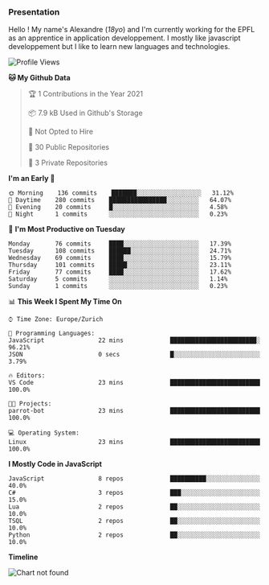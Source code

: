 ### Presentation

Hello ! My name's Alexandre (_18yo_) and I'm currently working for the EPFL as an apprentice in application developpement. I mostly like javascript developpement but I like to learn new languages and technologies.

<!--START_SECTION:waka-->
![Profile Views](http://img.shields.io/badge/Profile%20Views-0-blue)

**🐱 My Github Data** 

> 🏆 1 Contributions in the Year 2021
 > 
> 📦 7.9 kB Used in Github's Storage 
 > 
> 🚫 Not Opted to Hire
 > 
> 📜 30 Public Repositories 
 > 
> 🔑 3 Private Repositories  
 > 
**I'm an Early 🐤** 

```text
🌞 Morning    136 commits    ███████░░░░░░░░░░░░░░░░░░   31.12% 
🌆 Daytime    280 commits    ████████████████░░░░░░░░░   64.07% 
🌃 Evening    20 commits     █░░░░░░░░░░░░░░░░░░░░░░░░   4.58% 
🌙 Night      1 commits      ░░░░░░░░░░░░░░░░░░░░░░░░░   0.23%

```
📅 **I'm Most Productive on Tuesday** 

```text
Monday       76 commits     ████░░░░░░░░░░░░░░░░░░░░░   17.39% 
Tuesday      108 commits    ██████░░░░░░░░░░░░░░░░░░░   24.71% 
Wednesday    69 commits     ████░░░░░░░░░░░░░░░░░░░░░   15.79% 
Thursday     101 commits    █████░░░░░░░░░░░░░░░░░░░░   23.11% 
Friday       77 commits     ████░░░░░░░░░░░░░░░░░░░░░   17.62% 
Saturday     5 commits      ░░░░░░░░░░░░░░░░░░░░░░░░░   1.14% 
Sunday       1 commits      ░░░░░░░░░░░░░░░░░░░░░░░░░   0.23%

```


📊 **This Week I Spent My Time On** 

```text
⌚︎ Time Zone: Europe/Zurich

💬 Programming Languages: 
JavaScript               22 mins             ████████████████████████░   96.21% 
JSON                     0 secs              █░░░░░░░░░░░░░░░░░░░░░░░░   3.79%

🔥 Editors: 
VS Code                  23 mins             █████████████████████████   100.0%

🐱‍💻 Projects: 
parrot-bot               23 mins             █████████████████████████   100.0%

💻 Operating System: 
Linux                    23 mins             █████████████████████████   100.0%

```

**I Mostly Code in JavaScript** 

```text
JavaScript               8 repos             ██████████░░░░░░░░░░░░░░░   40.0% 
C#                       3 repos             ███░░░░░░░░░░░░░░░░░░░░░░   15.0% 
Lua                      2 repos             ██░░░░░░░░░░░░░░░░░░░░░░░   10.0% 
TSQL                     2 repos             ██░░░░░░░░░░░░░░░░░░░░░░░   10.0% 
Python                   2 repos             ██░░░░░░░░░░░░░░░░░░░░░░░   10.0%

```


**Timeline**

![Chart not found](https://raw.githubusercontent.com/TacticsCH/TacticsCH/master/charts/bar_graph.png) 


<!--END_SECTION:waka-->
